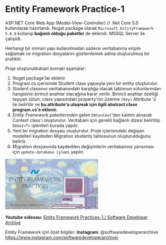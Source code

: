 # Entity Framework Practice-1 

ASP.NET Core Web App (Model-View-Controller) // .Net Core 5.0 kullanılarak hazırlandı. Nuget package olarak ``Microsoft.EntityFramework 5.0.9`` kullanıp **bağımlı olduğu paketler** de eklendi. MSSQL Server ile çalışıldı.

Herhangi bir mimari yapı kullanılmadan sadece veritabanına erişim sağlamak ve migration dosyalarını gözlemlemek adına oluşturulmuş bir pratiktir. 

Proje oluşturulduktan sonraki aşamalar:

1. Nuget package'lar eklenir.
2. Program.cs içerisinde Student class yapısıyla yeni bir entity oluşturulur.
3. Student classının veritabanındaki karşılığa olacak tablonun sütunlarından hangisinin birincil anahtar olacağına karar verilir. Birincil anahtar özelliği taşıyan sütun, class yapısındaki property'nin üzerine ``[Key]`` Attribute 'ü ile belirtilir ve **bu attribute'a ulaşmak için ilgili abstract class program.cs'e eklenir.**
4. *Entity Framework paketlerinden* gelen ``DbContext``'den kalıtım alınarak Context class'ı oluşturulur. Veritabanı için gerekli bağlantı dizesi belirtilip  ``DbSet<T>`` işlemleri burada yapılır.
5. Yeni bir migration dosyası oluşturulur. Proje içierisindeki değişen modelleri kaydeden Migration students tablosunun oluşturulduğunu belirtir. 
6. Migration dosyasında kaydedilen değişimlerin veritabanına yansıması için ``update-database işlemi`` yapılır.

<img src="https://github.com/zeynepaslierhan/.NetCorePractices/blob/main/img/Entity%20Framework%20Practices.jpg" width="300" alt="Entity Framework Practices"/>

**Youtube videosu:** [Entity Framework Practices-1 / Software Developer Archive](https://www.youtube.com/watch?v=cPpfsINyRCs&t=2s&ab_channel=SoftwareDeveloperArchive)

Entity Framework için özet bilgiler: 
**Instagram**: @softwaredeveloperarchive https://www.instagram.com/softwaredeveloperarchive/
